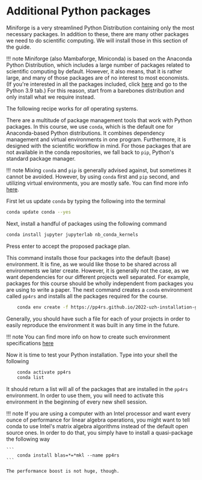 # Additional Python packages

Miniforge is a very streamlined Python Distribution containing only the most necessary packages. In addition to these, there are many other packages we need to do scientific computing. We will install those in this section of the guide.

!!! note
    Miniforge (also Mambaforge, Miniconda) is based on the Anaconda Python Distribution, which includes a large number of packages related to scientific computing by default. However, it also means, that it is rather large, and many of those packages are of no interest to most economists. (If you're interested in all the packages included, click [here](https://docs.continuum.io/anaconda/packages/pkg-docs) and go to the Python 3.9 tab.) For this reason, start from a barebones distribution and only install what we require instead.

<!-- However, you may come across packages that are not installed by default.
In this case we recommend you use the `pip` package management tool to install them. -->
The following recipe works for *all* operating systems.

There are a multitude of package management tools that work with Python packages. In this course, we use `conda`, which is the default one for Anaconda-based Python distributions. It combines dependency management and virtual environments in one program. Furthermore, it is designed with the scientific workflow in mind. For those packages that are not available in the conda repositories, we fall back to `pip`, Python's standard package manager.

!!! note
    Mixing `conda` and `pip` is generally advised against, but sometimes it cannot be avoided. However, by using `conda` first and `pip` second, and utilizing virtual environments, you are mostly safe. You can find more info [here](https://docs.conda.io/projects/conda/en/latest/user-guide/tasks/manage-environments.html#using-pip-in-an-environment).

<!-- !!! note
    If your python 3 was accessed via `python3` rather than `python` on the previous page, then type `pip3` instead of `pip` for all of the following python packages. -->

First let us update `conda` by typing the following into the terminal

```bash
conda update conda --yes
```

Next, install a handful of packages using the following command
```bash
conda install jupyter jupyterlab nb_conda_kernels
```

Press enter to accept the proposed package plan.

This command installs those four packages into the default (base) environment. It is fine, as we would like those to be shared across all environments we later create. However, it is generally not the case, as we want dependencies for our different projects well separated. For example, packages for this course should be wholly independent from packages you are using to write a paper. The next command creates a `conda` environment called `pp4rs` and installs all the packages required for the course.

```bash
    conda env create -f https://pp4rs.github.io/2022-uzh-installation-guide/assets/pp4rs-env.yml
```

Generally, you should have such a file for each of your projects in order to easily reproduce the environment it was built in any time in the future.

!!! note
    You can find more info on how to create such environment specifications [here](https://docs.conda.io/projects/conda/en/latest/user-guide/tasks/manage-environments.html#create-env-file-manually)


Now it is time to test your Python installation. Type into your shell the following
```bash
    conda activate pp4rs
    conda list
```

It should return a list will all of the packages that are installed in the `pp4rs` environment. In order to use them, you will need to activate this environment in the beginning of every new shell session.


!!! note
    If you are using a computer with an Intel processor and want every ounce of performance for linear algebra operations, you might want to tell conda to use Intel's matrix algebra algorithms instead of the default open source ones. In order to do that, you simply have to install a quasi-package the following way

    ```
        conda install blas=*=*mkl --name pp4rs
    ```
    
    The performance boost is not huge, though.